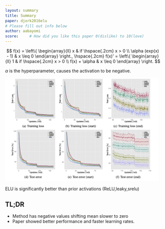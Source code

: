 ```yaml
---
layout: summary
title: Summary
paper: djork2016elu
# Please fill out info below
author: aabayomi
score:     # How did you like this paper 0(dislike) to 10(love)
---
```

<!-- 
TODO: Summarize the paper:
* What is the core idea?
* How is it realized (technically)?
* How well does the paper perform?
* What interesting variants are explored? --

The vanishing gradient problem as been a problem of training Deep Neural Nets.The core idea of the Exponential Linear Units centers around creating a negative activation to  shift the mean close to zero whereby increasing the learning rate as well a performance.

<!-- A function 
$$f_1(x)$$ = $$\Big$$
would now become $$f_2(x) = x + g(x)$$. -->
$$
f(x) = \left\{
    \begin{array}{ll}
        x & if \hspace{.2cm} x > 0  \\
        \alpha (exp(x) - 1) & x \leq 0 
    \end{array}
\right., \hspace{.2cm}
 f(x)' = \left\{ \begin{array}{ll} 1 & if \hspace{.2cm} x > 0  \\ f(x) + \alpha & x \leq 0  \end{array} \right. $$


$\alpha$ is the hyperparameter, causes the activation to be negative.

<img width="500px" src="djork2016elu_1a.png"/>

ELU is significantly better than prior activations (ReLU,leaky,srelu)


## TL;DR

* Method has negative values shifting mean slower to zero
* Paper showed better performance and faster learning rates.
<!-- * To highlight the core concepts -->
